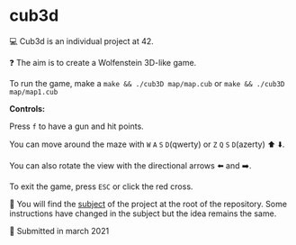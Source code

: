 # cub3d

:computer: Cub3d is an individual project at 42.

:question: The aim is to create a Wolfenstein 3D-like game.

To run the game, make a ```make && ./cub3D map/map.cub``` or ```make && ./cub3D map/map1.cub```

**Controls:**

Press ```f``` to have a gun and hit points.

You can move around the maze with ```W``` ```A``` ```S``` ```D```(qwerty) or ```Z``` ```Q``` ```S``` ```D```(azerty) :arrow_up: :arrow_down:.

You can also rotate the view with the directional arrows :arrow_left: and :arrow_right:.

To exit the game, press ```ESC``` or click the red cross.

:page_with_curl: You will find the [subject](https://github.com/anfisah/cub3d/blob/main/en.subject.pdf) of the project at the root of the repository. Some instructions have changed in the subject but the idea remains the same.

:calendar: Submitted in march 2021
